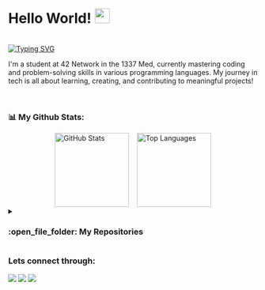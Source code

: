 <h1 >Hello World! <img src="https://raw.githubusercontent.com/MartinHeinz/MartinHeinz/master/wave.gif" width="30px"></h1>

<br>
<a href="https://git.io/typing-svg"><img src="https://readme-typing-svg.demolab.com?font=&size=24&pause=1000&width=435&lines=Welcome+to+my+GitHub;I'm+Youssef+Mouchtach;Student+at+Coding+School+1337" alt="Typing SVG" /></a>
<br>

<!-- <img align="right" alt="GIF" src="https://badge.mediaplus.ma/binary/ymouchta" width="500" height="320" />-->
I'm a student at 42 Network in the 1337 Med, currently mastering coding and problem-solving skills in various programming languages. My journey in tech is all about learning, creating, and contributing to meaningful projects!

<br>


### 📊 My Github Stats:
<div style="display: flex; align-items: center; justify-content: center; gap: 1rem;">
  <a href="https://github.com/mouchtach">
    <img src="https://github-readme-stats.vercel.app/api?username=mouchtach&count_private=false&hide=stars&show_icons=true&theme=holi&line_height=27" alt="GitHub Stats" height="150px"/>
  </a>
  <a href="https://github.com/mouchtach">
    <img src="https://github-readme-stats.vercel.app/api/top-langs/?username=mouchtach&hide=ASP.NET,jupyter%20notebook&theme=holi&hide_langs_below=1" alt="Top Languages" height="150px"/>
  </a>
</div>

<details><summary><h3> :open_file_folder: My Repositories </h3></summary>	
<br />

[![Readme Card](https://github-readme-stats.vercel.app/api/pin/?username=mouchtach&repo=libft&theme=holi)](https://github.com/mouchtach/libft)
[![Readme Card](https://github-readme-stats.vercel.app/api/pin/?username=mouchtach&repo=get_next_line&theme=holi)](https://github.com/mouchtach/get_next_line)
[![Readme Card](https://github-readme-stats.vercel.app/api/pin/?username=mouchtach&repo=ft_printf&theme=holi)](https://github.com/mouchtach/ft_printf)
[![Readme Card](https://github-readme-stats.vercel.app/api/pin/?username=mouchtach&repo=push_swap_range&theme=holi)](https://github.com/mouchtach/push_swap_range))
[![Readme Card](https://github-readme-stats.vercel.app/api/pin/?username=mouchtach&repo=push_swap_best_move&theme=holi)](https://github.com/mouchtach/push_swap_best_move)
[![Readme Card](https://github-readme-stats.vercel.app/api/pin/?username=mouchtach&repo=pipex&theme=holi)](https://github.com/mouchtach/pipex)

<br />
</details>



### Lets connect through:
<a href="https://www.facebook.com/share/1DaW5E1Yii/"><img src="https://img.icons8.com/fluency/48/000000/meta.png"/></a>
<a href="https://x.com/mouchtach190559?t=-nLmFovYYvUsYJS-P5uOYQ&s=09"><img src="https://img.icons8.com/color/48/000000/twitter--v1.png"/></a>
<a href="https://www.linkedin.com/in/youssef-mouchtach-2807931b8"><img src="https://img.icons8.com/color/48/000000/linkedin.png"/></a>
